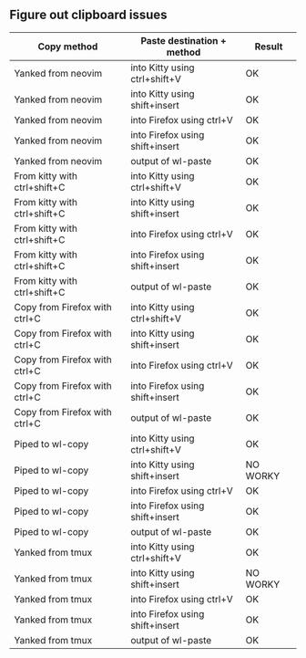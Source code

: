 
## Figure out clipboard issues

| Copy method                   | Paste destination + method      | Result   |
|-------------------------------|---------------------------------|----------|
| Yanked from neovim            | into Kitty using ctrl+shift+V   | OK       |
| Yanked from neovim            | into Kitty using shift+insert   | OK       |
| Yanked from neovim            | into Firefox using ctrl+V       | OK       |
| Yanked from neovim            | into Firefox using shift+insert | OK       |
| Yanked from neovim            | output of wl-paste              | OK       |
| From kitty with ctrl+shift+C  | into Kitty using ctrl+shift+V   | OK       |
| From kitty with ctrl+shift+C  | into Kitty using shift+insert   | OK       |
| From kitty with ctrl+shift+C  | into Firefox using ctrl+V       | OK       |
| From kitty with ctrl+shift+C  | into Firefox using shift+insert | OK       |
| From kitty with ctrl+shift+C  | output of wl-paste              | OK       |
| Copy from Firefox with ctrl+C | into Kitty using ctrl+shift+V   | OK       |
| Copy from Firefox with ctrl+C | into Kitty using shift+insert   | OK       |
| Copy from Firefox with ctrl+C | into Firefox using ctrl+V       | OK       |
| Copy from Firefox with ctrl+C | into Firefox using shift+insert | OK       |
| Copy from Firefox with ctrl+C | output of wl-paste              | OK       |
| Piped to wl-copy              | into Kitty using ctrl+shift+V   | OK       |
| Piped to wl-copy              | into Kitty using shift+insert   | NO WORKY |
| Piped to wl-copy              | into Firefox using ctrl+V       | OK       |
| Piped to wl-copy              | into Firefox using shift+insert | OK       |
| Piped to wl-copy              | output of wl-paste              | OK       |
| Yanked from tmux              | into Kitty using ctrl+shift+V   | OK       |
| Yanked from tmux              | into Kitty using shift+insert   | NO WORKY |
| Yanked from tmux              | into Firefox using ctrl+V       | OK       |
| Yanked from tmux              | into Firefox using shift+insert | OK       |
| Yanked from tmux              | output of wl-paste              | OK       |
